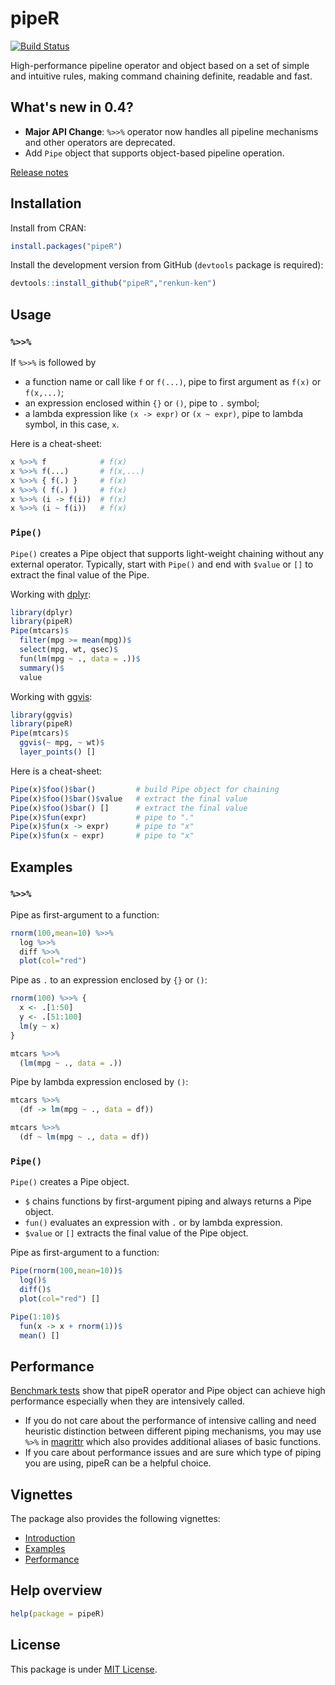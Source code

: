 

# pipeR

[![Build Status](https://travis-ci.org/renkun-ken/pipeR.png?branch=master)](https://travis-ci.org/renkun-ken/pipeR)

High-performance pipeline operator and object based on a set of simple and intuitive rules, making command chaining definite, readable and fast.

## What's new in 0.4?

- **Major API Change**: `%>>%` operator now handles all pipeline mechanisms and other operators are deprecated.
- Add `Pipe` object that supports object-based pipeline operation.

[Release notes](https://github.com/renkun-ken/pipeR/releases)

## Installation

Install from CRAN:

```r
install.packages("pipeR")
```

Install the development version from GitHub (`devtools` package is required):

```r
devtools::install_github("pipeR","renkun-ken")
```

## Usage

### `%>>%`

If `%>>%` is followed by

* a function name or call like `f` or `f(...)`, pipe to first argument as `f(x)` or `f(x,...)`;
* an expression enclosed within `{}` or `()`, pipe to `.` symbol;
* a lambda expression like `(x -> expr)` or `(x ~ expr)`, pipe to lambda symbol, in this case, `x`.

Here is a cheat-sheet:

```r
x %>>% f            # f(x)
x %>>% f(...)       # f(x,...)
x %>>% { f(.) }     # f(x)
x %>>% ( f(.) )     # f(x)
x %>>% (i -> f(i))  # f(x)
x %>>% (i ~ f(i))   # f(x)
```

### `Pipe()`

`Pipe()` creates a Pipe object that supports light-weight chaining without any external operator. Typically, start with `Pipe()` and end with `$value` or `[]` to extract the final value of the Pipe.

Working with [dplyr](https://github.com/hadley/dplyr):

```r
library(dplyr)
library(pipeR)
Pipe(mtcars)$
  filter(mpg >= mean(mpg))$
  select(mpg, wt, qsec)$
  fun(lm(mpg ~ ., data = .))$
  summary()$
  value
```

Working with [ggvis](https://github.com/rstudio/ggvis):

```r
library(ggvis)
library(pipeR)
Pipe(mtcars)$
  ggvis(~ mpg, ~ wt)$
  layer_points() []
```

Here is a cheat-sheet:

```r
Pipe(x)$foo()$bar()         # build Pipe object for chaining
Pipe(x)$foo()$bar()$value   # extract the final value
Pipe(x)$foo()$bar() []      # extract the final value
Pipe(x)$fun(expr)           # pipe to "."
Pipe(x)$fun(x -> expr)      # pipe to "x"
Pipe(x)$fun(x ~ expr)       # pipe to "x"
```

## Examples

### `%>>%`

Pipe as first-argument to a function:

```r
rnorm(100,mean=10) %>>%
  log %>>%
  diff %>>%
  plot(col="red")
```

Pipe as `.` to an expression enclosed by `{}` or `()`:

```r
rnorm(100) %>>% {
  x <- .[1:50]
  y <- .[51:100]
  lm(y ~ x)
}
```

```r
mtcars %>>%
  (lm(mpg ~ ., data = .))
```

Pipe by lambda expression enclosed by `()`:

```r
mtcars %>>%
  (df -> lm(mpg ~ ., data = df))

mtcars %>>%
  (df ~ lm(mpg ~ ., data = df))
```

### `Pipe()`

`Pipe()` creates a Pipe object. 

- `$` chains functions by first-argument piping and always returns a Pipe object.
- `fun()` evaluates an expression with `.` or by lambda expression.
- `$value` or `[]` extracts the final value of the Pipe object.

Pipe as first-argument to a function:

```r
Pipe(rnorm(100,mean=10))$
  log()$
  diff()$
  plot(col="red") []
```

```r
Pipe(1:10)$
  fun(x -> x + rnorm(1))$
  mean() []
```

## Performance

[Benchmark tests](http://cran.r-project.org/web/packages/pipeR/vignettes/Performance.html) show that pipeR operator and Pipe object can achieve high performance especially when they are intensively called.

- If you do not care about the performance of intensive calling and need heuristic distinction between different piping mechanisms, you may use `%>%` in [magrittr](https://github.com/smbache/magrittr) which also provides additional aliases of basic functions. 
- If you care about performance issues and are sure which type of piping you are using, pipeR can be a helpful choice.

## Vignettes

The package also provides the following vignettes:

- [Introduction](http://cran.r-project.org/web/packages/pipeR/vignettes/Introduction.html)
- [Examples](http://cran.r-project.org/web/packages/pipeR/vignettes/Examples.html)
- [Performance](http://cran.r-project.org/web/packages/pipeR/vignettes/Performance.html)


## Help overview

```r
help(package = pipeR)
```

## License

This package is under [MIT License](http://opensource.org/licenses/MIT).

